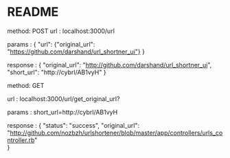# README

method: POST 
url : localhost:3000/url


params : { "url": 
              {"original_url": "https://github.com/darshand/url_shortner_ui"} }


response : {
              "original_url": "http://github.com/darshand/url_shortner_ui",
              "short_url": "http://cybrl/AB1vyH"
            }




method: GET 


url : localhost:3000/url/get_original_url?


params : short_url=http://cybrl/AB1vyH


response : {
              "status": "success",
              "original_url": "http://github.com/nozbzh/urlshortener/blob/master/app/controllers/urls_controller.rb"  
            }


